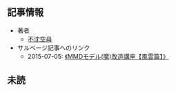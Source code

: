 ## 記事情報
- 著者
	- <a href="https://www.nicovideo.jp/user/1942311" target="_user">不沈空母</a>
- サルベージ記事へのリンク
	- 2015-07-05: <a href="https://mmdblomagasaru.blogspot.com/2025/02/15-07-05mmd.html" target="_page">《MMDモデル(魔)改造講座【風雲篇】》</a>
## 未読
